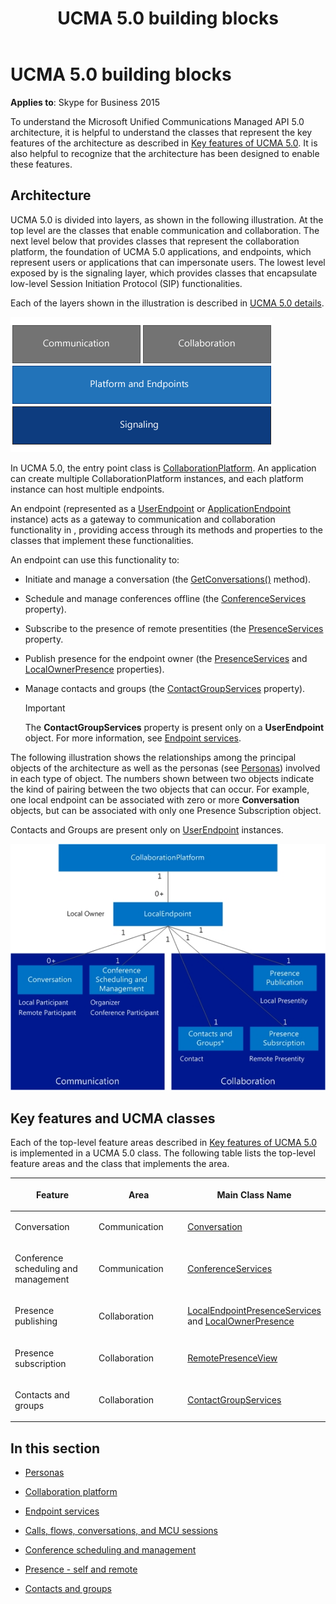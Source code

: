 ﻿---
title: UCMA 5.0 building blocks
TOCTitle: UCMA 5.0 building blocks
ms:assetid: 8ca81f41-3f8c-427c-a9a4-18d16672a725
ms:mtpsurl: https://msdn.microsoft.com/en-us/library/Dn465945(v=office.16)
ms:contentKeyID: 65239861
ms.date: 07/27/2015
mtps_version: v=office.16
---

# UCMA 5.0 building blocks


**Applies to**: Skype for Business 2015



To understand the Microsoft Unified Communications Managed API 5.0 architecture, it is helpful to understand the classes that represent the key features of the architecture as described in [Key features of UCMA 5.0](key-features-of-ucma-5-0.md). It is also helpful to recognize that the architecture has been designed to enable these features.

## Architecture

UCMA 5.0 is divided into layers, as shown in the following illustration. At the top level are the classes that enable communication and collaboration. The next level below that provides classes that represent the collaboration platform, the foundation of UCMA 5.0 applications, and endpoints, which represent users or applications that can impersonate users. The lowest level exposed by is the signaling layer, which provides classes that encapsulate low-level Session Initiation Protocol (SIP) functionalities.

Each of the layers shown in the illustration is described in [UCMA 5.0 details](ucma-5-0-details.md).

![Major components of UCMA 4.0](images/Dn465945.UCMA-Blocks(Office.16).png "Major components of UCMA 4.0")

In UCMA 5.0, the entry point class is [CollaborationPlatform](https://msdn.microsoft.com/en-us/library/hh385176\(v=office.16\)). An application can create multiple CollaborationPlatform instances, and each platform instance can host multiple endpoints.

An endpoint (represented as a [UserEndpoint](https://msdn.microsoft.com/en-us/library/hh348819\(v=office.16\)) or [ApplicationEndpoint](https://msdn.microsoft.com/en-us/library/hh384825\(v=office.16\)) instance) acts as a gateway to communication and collaboration functionality in , providing access through its methods and properties to the classes that implement these functionalities.

An endpoint can use this functionality to:

  - Initiate and manage a conversation (the [GetConversations()](https://msdn.microsoft.com/en-us/library/hh349978\(v=office.16\)) method).

  - Schedule and manage conferences offline (the [ConferenceServices](https://msdn.microsoft.com/en-us/library/hh161814\(v=office.16\)) property).

  - Subscribe to the presence of remote presentities (the [PresenceServices](https://msdn.microsoft.com/en-us/library/hh384331\(v=office.16\)) property.

  - Publish presence for the endpoint owner (the [PresenceServices](https://msdn.microsoft.com/en-us/library/hh384331\(v=office.16\)) and [LocalOwnerPresence](https://msdn.microsoft.com/en-us/library/hh348476\(v=office.16\)) properties).

  - Manage contacts and groups (the [ContactGroupServices](https://msdn.microsoft.com/en-us/library/hh383122\(v=office.16\)) property).
    

    > [!IMPORTANT]
    > <P>The <STRONG>ContactGroupServices</STRONG> property is present only on a <STRONG>UserEndpoint</STRONG> object. For more information, see <A href="endpoint-services.md">Endpoint services</A>.</P>



The following illustration shows the relationships among the principal objects of the architecture as well as the personas (see [Personas](personas.md)) involved in each type of object. The numbers shown between two objects indicate the kind of pairing between the two objects that can occur. For example, one local endpoint can be associated with zero or more **Conversation** objects, but can be associated with only one Presence Subscription object.

Contacts and Groups are present only on [UserEndpoint](https://msdn.microsoft.com/en-us/library/hh348819\(v=office.16\)) instances.

![Principal objects of the UCMA architecture](images/Dn465945.UcmaArch01(Office.16).jpg "Principal objects of the UCMA architecture")

## Key features and UCMA classes

Each of the top-level feature areas described in [Key features of UCMA 5.0](key-features-of-ucma-5-0.md) is implemented in a UCMA 5.0 class. The following table lists the top-level feature areas and the class that implements the area.

<table>
<colgroup>
<col style="width: 33%" />
<col style="width: 33%" />
<col style="width: 33%" />
</colgroup>
<thead>
<tr class="header">
<th><p>Feature</p></th>
<th><p>Area</p></th>
<th><p>Main Class Name</p></th>
</tr>
</thead>
<tbody>
<tr class="odd">
<td><p>Conversation</p></td>
<td><p>Communication</p></td>
<td><p><a href="https://msdn.microsoft.com/en-us/library/hh349224(v=office.16)">Conversation</a></p></td>
</tr>
<tr class="even">
<td><p>Conference scheduling and management</p></td>
<td><p>Communication</p></td>
<td><p><a href="https://msdn.microsoft.com/en-us/library/hh348907(v=office.16)">ConferenceServices</a></p></td>
</tr>
<tr class="odd">
<td><p>Presence publishing</p></td>
<td><p>Collaboration</p></td>
<td><p><a href="https://msdn.microsoft.com/en-us/library/hh350157(v=office.16)">LocalEndpointPresenceServices</a> and <a href="https://msdn.microsoft.com/en-us/library/hh382370(v=office.16)">LocalOwnerPresence</a></p></td>
</tr>
<tr class="even">
<td><p>Presence subscription</p></td>
<td><p>Collaboration</p></td>
<td><p><a href="https://msdn.microsoft.com/en-us/library/hh381152(v=office.16)">RemotePresenceView</a></p></td>
</tr>
<tr class="odd">
<td><p>Contacts and groups</p></td>
<td><p>Collaboration</p></td>
<td><p><a href="https://msdn.microsoft.com/en-us/library/hh381099(v=office.16)">ContactGroupServices</a></p></td>
</tr>
</tbody>
</table>


## In this section

  - [Personas](personas.md)

  - [Collaboration platform](collaboration-platform.md)

  - [Endpoint services](endpoint-services.md)

  - [Calls, flows, conversations, and MCU sessions](calls-flows-conversations-and-mcu-sessions.md)

  - [Conference scheduling and management](conference-scheduling-and-management.md)

  - [Presence - self and remote](presence-self-and-remote.md)

  - [Contacts and groups](contacts-and-groups.md)

